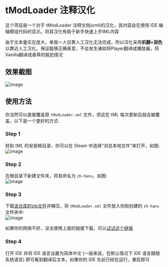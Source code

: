 # tModLoader 注释汉化
这个项目是一个对于 tModLoader 注释文档(xml)的汉化，其内容会在使用 IDE 编辑模组代码时显示。将其汉化有助于新手快速上手tML内容

由于文本量实在庞大，单我一人仅靠人工汉化无法完成，所以汉化采用**机翻+润色**以靠近人工汉化，保证能够正确表意，不会发生诸如将Player翻译成播放器，将Vanilla翻译成香草的尴尬情况

## 效果截图
![image](https://user-images.githubusercontent.com/35227653/205429026-a48b272a-1ff2-436a-bfe8-4eaeadda6477.png)

## 使用方法
你当然可以直接覆盖原 `tModLoader.xml` 文件，但这在 tML 每次更新后就会被覆盖，以下是一个更好的方式:

### Step 1
转到 tML 的安装根目录，你可以在 Steam 中选择“浏览本地文件”来打开，如图:  
![image](https://user-images.githubusercontent.com/35227653/205428227-f1cf6d44-7d73-4b33-9df7-68f4760e1671.png)

### Step 2
在根目录下新建文件夹，将其命名为 `zh-hans`，如图:  
![image](https://user-images.githubusercontent.com/35227653/205428268-37ad8729-36ce-4a36-a041-b4d07cfa9cdf.png)

### Step 3
下载[该仓库的zip文件](https://github.com/Cyrillya/tModLoader-Document-Chinese/archive/refs/heads/chinese.zip)并解压，将 `tModLoader.xml` 文件放入你刚创建的 `zh-hans` 文件夹中:  
![image](https://user-images.githubusercontent.com/35227653/205428790-08ce2f63-e13e-47c4-8548-3f1c32ea2ccf.png)

如果你的网络不好，没法使用上面的链接下载，可以[试试这个链接](https://ghproxy.com/?q=https%3A%2F%2Fgithub.com%2FCyrillya%2FtModLoader-Document-Chinese%2Farchive%2Frefs%2Fheads%2Fchinese.zip)

### Step 4
打开 IDE 并将 IDE 语言设置为简体中文 (一般来说，在默认情况下 IDE 语言跟随系统语言) 即可看到翻译后文本。如果你的 IDE 先前已经在运行，重启即可
